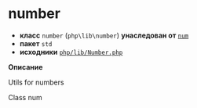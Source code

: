 # number

- **класс** `number` (`php\lib\number`) **унаследован от** [`num`](https://github.com/jphp-compiler/jphp/blob/master/jphp-runtime/api-docs/classes/php/lib/num.ru.md)
- **пакет** `std`
- **исходники** [`php/lib/Number.php`](./src/main/resources/JPHP-INF/sdk/php/lib/Number.php)

**Описание**

Utils for numbers

Class num